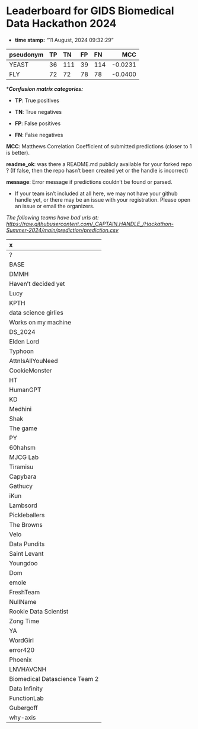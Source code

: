 # Leaderboard for GIDS Biomedical Data Hackathon 2024

-   **time stamp:** “11 August, 2024 09:32:29”



| pseudonym | TP  | TN  | FP  | FN  |     MCC |
|:----------|:----|:----|:----|:----|--------:|
| YEAST     | 36  | 111 | 39  | 114 | -0.0231 |
| FLY       | 72  | 72  | 78  | 78  | -0.0400 |

\****Confusion matrix categories:***

-   **TP**: True positives

-   **TN**: True negatives

-   **FP**: False positives

-   **FN**: False negatives

**MCC**: Matthews Correlation Coefficient of submitted predictions
(closer to 1 is better).

**readme_ok**: was there a README.md publicly available for your forked
repo ? (If false, then the repo hasn’t been created yet or the handle is
incorrect)

**message**: Error message if predictions couldn’t be found or parsed.

-   If your team isn’t included at all here, we may not have your github
    handle yet, or there may be an issue with your registration. Please
    open an issue or email the organizers.

*The following teams have bad urls at:
<https://raw.githubusercontent.com/_CAPTAIN.HANDLE_/Hackathon-Summer-2024/main/prediction/prediction.csv>*

| x                             |
|:------------------------------|
| ?                             |
| BASE                          |
| DMMH                          |
| Haven’t decided yet           |
| Lucy                          |
| KPTH                          |
| data science girlies          |
| Works on my machine           |
| DS_2024                       |
| Elden Lord                    |
| Typhoon                       |
| AttnIsAllYouNeed              |
| CookieMonster                 |
| HT                            |
| HumanGPT                      |
| KD                            |
| Medhini                       |
| Shak                          |
| The game                      |
| PY                            |
| 60hahsm                       |
| MJCG Lab                      |
| Tiramisu                      |
| Capybara                      |
| Gathucy                       |
| iKun                          |
| Lambsord                      |
| Pickleballers                 |
| The Browns                    |
| Velo                          |
| Data Pundits                  |
| Saint Levant                  |
| Youngdoo                      |
| Dom                           |
| emole                         |
| FreshTeam                     |
| NullName                      |
| Rookie Data Scientist         |
| Zong Time                     |
| YA                            |
| WordGirl                      |
| error420                      |
| Phoenix                       |
| LNVHAVCNH                     |
| Biomedical Datascience Team 2 |
| Data Infinity                 |
| FunctionLab                   |
| Gubergoff                     |
| why-axis                      |
